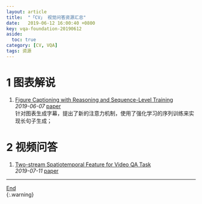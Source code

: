 ```yaml
---
layout: article
title:  "「CV」 视觉问答资源汇总"
date:   2019-06-12 16:00:40 +0800
key: vqa-foundation-20190612
aside:
  toc: true
category: [CV, VQA]
tags: 资源
---
```

<span id='head'></span>  

<!--more-->
# 1 图表解说
1. [Figure Captioning with Reasoning and Sequence-Level Training](http://cn.arxiv.org/abs/1906.02850)   
*2019-06-07* [paper](https://arxiv.org/abs/1906.02850)    
针对图表生成字幕，提出了新的注意力机制，使用了强化学习的序列训练来实现长句子生成；   

# 2 视频问答
1. [Two-stream Spatiotemporal Feature for Video QA Task](http://cn.arxiv.org/abs/1907.05006)   
*2019-07-11* [paper](https://arxiv.org/abs/1907.05006)   


-------------------  
[End](#head)   
{:.warning}  

